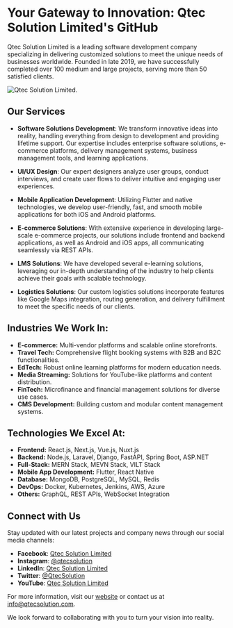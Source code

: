 # Your Gateway to Innovation: Qtec Solution Limited's GitHub

Qtec Solution Limited is a leading software development company specializing in delivering customized solutions to meet the unique needs of businesses worldwide. Founded in late 2019, we have successfully completed over 100 medium and large projects, serving more than 50 satisfied clients.

![Qtec Solution Limited.](https://cloudlysoft.com/github-header.png)
## Our Services

- **Software Solutions Development**: We transform innovative ideas into reality, handling everything from design to development and providing lifetime support. Our expertise includes enterprise software solutions, e-commerce platforms, delivery management systems, business management tools, and learning applications.

- **UI/UX Design**: Our expert designers analyze user groups, conduct interviews, and create user flows to deliver intuitive and engaging user experiences.

- **Mobile Application Development**: Utilizing Flutter and native technologies, we develop user-friendly, fast, and smooth mobile applications for both iOS and Android platforms.

- **E-commerce Solutions**: With extensive experience in developing large-scale e-commerce projects, our solutions include frontend and backend applications, as well as Android and iOS apps, all communicating seamlessly via REST APIs.

- **LMS Solutions**: We have developed several e-learning solutions, leveraging our in-depth understanding of the industry to help clients achieve their goals with scalable technology.

- **Logistics Solutions**: Our custom logistics solutions incorporate features like Google Maps integration, routing generation, and delivery fulfillment to meet the specific needs of our clients.

## Industries We Work In:
- **E-commerce:** Multi-vendor platforms and scalable online storefronts.
- **Travel Tech:** Comprehensive flight booking systems with B2B and B2C functionalities.
- **EdTech:** Robust online learning platforms for modern education needs.
- **Media Streaming:** Solutions for YouTube-like platforms and content distribution.
- **FinTech:** Microfinance and financial management solutions for diverse use cases.
- **CMS Development:** Building custom and modular content management systems.

## Technologies We Excel At:
- **Frontend:** React.js, Next.js, Vue.js, Nuxt.js
- **Backend:** Node.js, Laravel, Django, FastAPI, Spring Boot, ASP.NET
- **Full-Stack:** MERN Stack, MEVN Stack, VILT Stack
- **Mobile App Development:** Flutter, React Native
- **Database:** MongoDB, PostgreSQL, MySQL, Redis
- **DevOps:** Docker, Kubernetes, Jenkins, AWS, Azure
- **Others:** GraphQL, REST APIs, WebSocket Integration

## Connect with Us

Stay updated with our latest projects and company news through our social media channels:

- **Facebook**: [Qtec Solution Limited](https://www.facebook.com/QtecSolution/)
- **Instagram**: [@qtecsolution](https://www.instagram.com/qtecsolution/)
- **LinkedIn**: [Qtec Solution Limited](https://www.linkedin.com/company/qtec-solution)
- **Twitter**: [@QtecSolution](https://twitter.com/qtec_solution)
- **YouTube**: [Qtec Solution Limited](https://www.youtube.com/channel/UCU17dPFVAL1ei24zxBPjV8w)

For more information, visit our [website](https://qtecsolution.com/) or contact us at info@qtecsolution.com.

We look forward to collaborating with you to turn your vision into reality.

